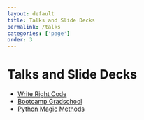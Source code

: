 ```yaml
---
layout: default
title: Talks and Slide Decks
permalink: /talks
categories: ['page']
order: 3
---
```


# Talks and Slide Decks

<ul>
  <li><a href="/assets/write-right-code">Write Right Code</a></li>
  <li><a href="/assets/bootcamp-gradschool">Bootcamp Gradschool</a></li>
  <li><a href="/jupyter/magic-methods.html">Python Magic Methods</a></li>
</ul>
